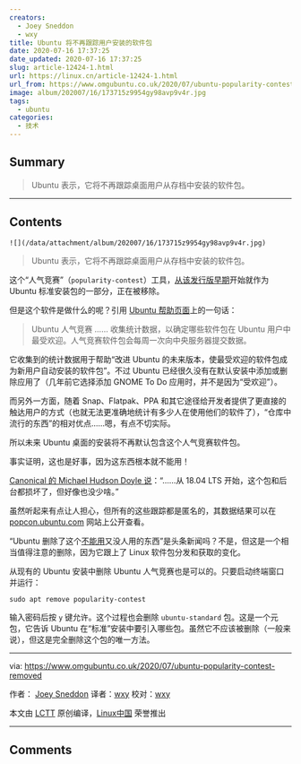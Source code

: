 ```yaml
---
creators:
  - Joey Sneddon
  - wxy
title: Ubuntu 将不再跟踪用户安装的软件包
date: 2020-07-16 17:37:25
date_updated: 2020-07-16 17:37:25
slug: article-12424-1.html
url: https://linux.cn/article-12424-1.html
url_from: https://www.omgubuntu.co.uk/2020/07/ubuntu-popularity-contest-removed
image: album/202007/16/173715z9954gy98avp9v4r.jpg
tags:
  - ubuntu
categories:
  - 技术
---
```


## Summary

> Ubuntu 表示，它将不再跟踪桌面用户从存档中安装的软件包。

***

<!-- more -->

## Contents

`![](/data/attachment/album/202007/16/173715z9954gy98avp9v4r.jpg)`

> 
> Ubuntu 表示，它将不再跟踪桌面用户从存档中安装的软件包。
> 
> 
> 

这个“人气竞赛”（`popularity-contest`）工具，[从该发行版早期](https://fslog.com/2006/07/30/ubuntu-popularity-contest/)开始就作为 Ubuntu 标准安装包的一部分，正在被移除。

但是这个软件是做什么的呢？引用 [Ubuntu 帮助页面](https://help.ubuntu.com/community/UbuntuPopularityContest)上的一句话：

> 
> Ubuntu 人气竞赛 …… 收集统计数据，以确定哪些软件包在 Ubuntu 用户中最受欢迎。人气竞赛软件包会每周一次向中央服务器提交数据。
> 
> 
> 

它收集到的统计数据用于帮助“改进 Ubuntu 的未来版本，使最受欢迎的软件包成为新用户自动安装的软件包”。不过 Ubuntu 已经很久没有在默认安装中添加或删除应用了（几年前它选择添加 GNOME To Do 应用时，并不是因为“受欢迎”）。

而另外一方面，随着 Snap、Flatpak、PPA 和其它途径给开发者提供了更直接的触达用户的方式（也就无法更准确地统计有多少人在使用他们的软件了），“仓库中流行的东西”的相对优点……嗯，有点不切实际。

所以未来 Ubuntu 桌面的安装将不再默认包含这个人气竞赛软件包。

事实证明，这也是好事，因为这东西根本就不能用！

[Canonical 的 Michael Hudson Doyle 说](https://discourse.ubuntu.com/t/popcon-to-be-removed-from-the-standard-seed/17238?u=d0od)：“……从 18.04 LTS 开始，这个包和后台都损坏了，但好像也没少啥。”

虽然听起来有点让人担心，但所有的这些跟踪都是匿名的，其数据结果可以在 [popcon.ubuntu.com](https://popcon.ubuntu.com/) 网站上公开查看。

“Ubuntu 删除了这个[不能用](https://bugs.launchpad.net/ubuntu/+source/popularity-contest/+bug/1754847)又没人用的东西”是头条新闻吗？不是，但这是一个相当值得注意的删除，因为它跟上了 Linux 软件包分发和获取的变化。

从现有的 Ubuntu 安装中删除 Ubuntu 人气竞赛也是可以的。只要启动终端窗口并运行：

```shell
sudo apt remove popularity-contest
```

输入密码后按 `y` 键允许。这个过程也会删除 `ubuntu-standard` 包。这是一个元包，它告诉 Ubuntu 在“标准”安装中要引入哪些包。虽然它不应该被删除（一般来说），但这是完全删除这个包的唯一方法。

---

via: <https://www.omgubuntu.co.uk/2020/07/ubuntu-popularity-contest-removed> 

作者： [Joey Sneddon](https://www.omgubuntu.co.uk/author/d0od "View all posts by Joey Sneddon") 译者：[wxy](https://github.com/wxy) 校对：[wxy](https://github.com/wxy)

本文由 [LCTT](https://github.com/LCTT/TranslateProject) 原创编译，[Linux中国](https://linux.cn/article-12418-1.html) 荣誉推出

***

## Comments

